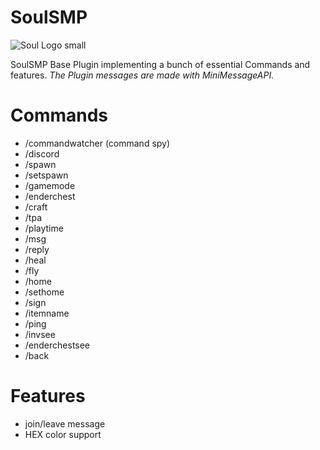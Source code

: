 # SoulSMP
![Soul Logo small](https://github.com/Gxmmxr/SoulSMP/assets/111182954/526fd0dc-56ce-42ce-a037-81b9de0a10b1)

SoulSMP Base Plugin implementing a bunch of essential Commands and features.
*The Plugin messages are made with MiniMessageAPI.*

# Commands
-   /commandwatcher (command spy)
-   /discord
-   /spawn
-   /setspawn
-   /gamemode
-   /enderchest
-   /craft
-   /tpa
-   /playtime
-   /msg
-   /reply
-   /heal
-   /fly
-   /home
-   /sethome
-   /sign
-   /itemname
-   /ping
-   /invsee
-   /enderchestsee
-   /back
# Features
- join/leave message
- HEX color support
